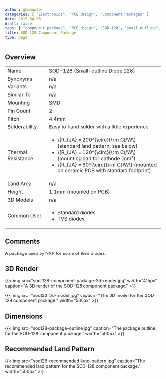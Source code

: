```yaml
---
author: gbmhunter
categories: [ "Electronics", "PCB Design", "Component Packages" ]
date: 2015-04-06
draft: false
tags: [ "component package", "PCB design", "SOD-128", "small-outline", "diode" ]
title: SOD-128 Component Package
type: page
---
```


## Overview

<table >
<tbody >
<tr >

<td >Name</td>
<td >SOD-128 (Small-outline Diode 128)</td>
</tr>
<tr >
<td >Synonyms</td>
<td >n/a</td>
</tr>
<tr >
<td >Variants</td>
<td >n/a</td>
</tr>
<tr >

<td >Similar To</td>
<td >n/a</td>
</tr>
<tr >

<td >Mounting
</td>

<td >SMD
</td>
</tr>
<tr >

<td >Pin Count
</td>

<td >2
</td>
</tr>
<tr >

<td >Pitch
</td>

<td >4.4mm
</td>
</tr>
<tr >

<td >Solderability
</td>

<td >Easy to hand solder with a little experience
</td>
</tr>
<tr >

<td >Thermal Resistance
</td>

<td >
<ul>
<li>\(R_{JA} = 200^{\circ}{\rm C}/W\) (standard land pattern, see below)</li>
<li>\(R_{JA} = 120^{\circ}{\rm C}/W\) (mounting pad for cathode 1cm²)</li>
<li>\(R_{JA} = 60^{\circ}{\rm C}/W\) (mounted on ceramic PCB with standard footprint)</li>
</ul>
</td>
</tr>
<tr >

<td >Land Area
</td>

<td >n/a
</td>
</tr>
<tr >

<td >Height
</td>

<td >1.1mm (mounted on PCB)
</td>
</tr>
<tr >

<td >3D Models
</td>

<td >n/a
</td>
</tr>
<tr >

<td >Common Uses
</td>
<td >
<ul>
<li>Standard diodes</li>
<li>TVS diodes</li>
</ul>

</td>
</tr>
</tbody>
</table>


## Comments

A package used by NXP for some of their diodes.

## 3D Render

{{< img src="sod-128-component-package-3d-render.jpg" width="415px" caption="A 3D render of the SOD-128 component package."  >}}

{{< img src="sod128-3d-model.jpg" caption="The 3D model for the SOD-128 component package."  width="500px" >}}

## Dimensions

{{< img src="sod128-package-outline.jpg" caption="The package outline for the SOD-128 component package."  width="500px" >}}

## Recommended Land Pattern

{{< img src="sod128-recommended-land-pattern.jpg" caption="The recommended land pattern for the SOD-128 component package."  width="500px" >}}